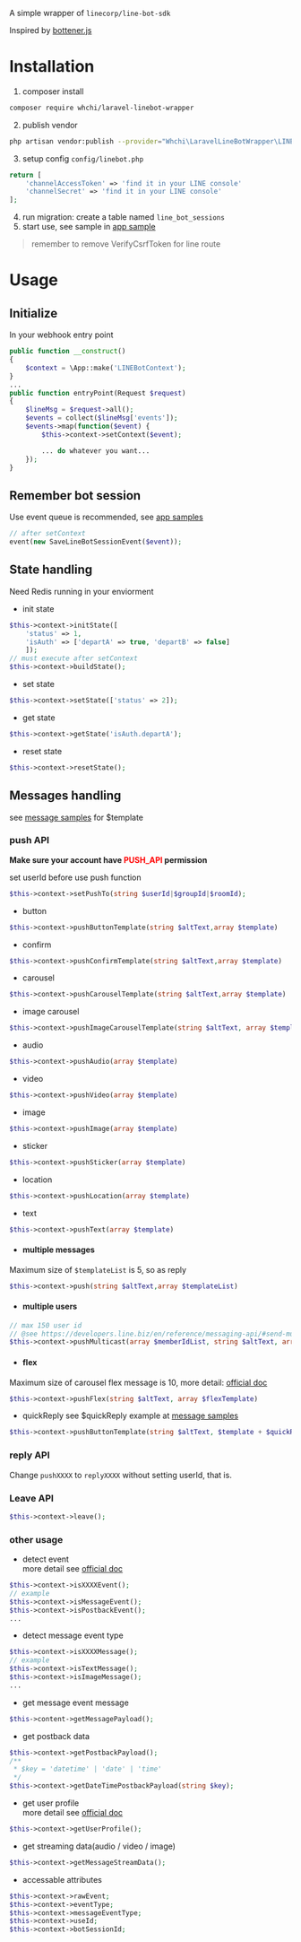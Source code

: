 A simple wrapper of `linecorp/line-bot-sdk`

Inspired by [bottener.js](https://github.com/Yoctol/bottender)

# Installation
1. composer install
```bash
composer require whchi/laravel-linebot-wrapper
```
2. publish vendor
```bash
php artisan vendor:publish --provider="Whchi\LaravelLineBotWrapper\LINEBotServiceProvider"
```
3. setup config `config/linebot.php`
```php
return [
    'channelAccessToken' => 'find it in your LINE console'
    'channelSecret' => 'find it in your LINE console'
];
```
4. run migration: create a table named `line_bot_sessions`
5. start use, see sample in [app sample](https://github.com/whchi/laravel-linebot-wrapper/tree/master/samples/app)
> remember to remove VerifyCsrfToken for line route
# Usage
## Initialize
In your webhook entry point
```php
public function __construct()
{
    $context = \App::make('LINEBotContext');
}
...
public function entryPoint(Request $request)
{
    $lineMsg = $request->all();
    $events = collect($lineMsg['events']);
    $events->map(function($event) {
        $this->context->setContext($event);

        ... do whatever you want...
    });
}
```
## Remember bot session
Use event queue is recommended, see [app samples](https://github.com/whchi/laravel-linebot-wrapper/tree/master/samples/app)
```php
// after setContext
event(new SaveLineBotSessionEvent($event));
```
## State handling
Need Redis running in your enviorment
* init state
```php
$this->context->initState([
    'status' => 1,
    'isAuth' => ['departA' => true, 'departB' => false]
    ]);
// must execute after setContext
$this->context->buildState();
```
* set state
```php
$this->context->setState(['status' => 2]);
```
* get state
```php
$this->context->getState('isAuth.departA');
```
* reset state
```php
$this->context->resetState();
```
## Messages handling
see [message samples](https://github.com/whchi/laravel-linebot-wrapper/tree/master/samples/message) for $template
### push API
**Make sure your account have <font color="red">PUSH_API</font> permission**

set userId before use push function
```php
$this->context->setPushTo(string $userId|$groupId|$roomId);
```
* button
```php
$this->context->pushButtonTemplate(string $altText,array $template)
```
* confirm
```php
$this->context->pushConfirmTemplate(string $altText,array $template)
```
* carousel
```php
$this->context->pushCarouselTemplate(string $altText,array $template)
```
* image carousel
```php
$this->context->pushImageCarouselTemplate(string $altText, array $template)
```
* audio
```php
$this->context->pushAudio(array $template)
```
* video
```php
$this->context->pushVideo(array $template)
```
* image
```php
$this->context->pushImage(array $template)
```
* sticker
```php
$this->context->pushSticker(array $template)
```
* location
```php
$this->context->pushLocation(array $template)
```
* text
```php
$this->context->pushText(array $template)
```
* #### multiple messages
Maximum size of `$templateList` is 5, so as reply
```php
$this->context->push(string $altText,array $templateList)
```
* #### multiple users
```php
// max 150 user id
// @see https://developers.line.biz/en/reference/messaging-api/#send-multicast-message
$this->context->pushMulticast(array $memberIdList, string $altText, array $templateList)
```
* #### flex
Maximum size of carousel flex message is 10, more detail: [official doc](https://developers.line.biz/en/docs/messaging-api/using-flex-messages/)
```php
$this->context->pushFlex(string $altText, array $flexTemplate)
```
* quickReply
see $quickReply example at [message samples](https://github.com/whchi/laravel-linebot-wrapper/tree/master/samples/message)
```php
$this->context->pushButtonTemplate(string $altText, $template + $quickReply);
```
### reply API
Change `pushXXXX` to `replyXXXX` without setting userId, that is.
### Leave API
```php
$this->context->leave();
```
### other usage
* detect event\
more detail see [official doc](https://developers.line.biz/en/reference/messaging-api/#message-event)
```php
$this->context->isXXXXEvent();
// example
$this->context->isMessageEvent();
$this->context->isPostbackEvent();
...
```
* detect message event type
```php
$this->context->isXXXXMessage();
// example
$this->context->isTextMessage();
$this->context->isImageMessage();
...
```
* get message event message
```php
$this->content->getMessagePayload();
```
* get postback data
```php
$this->context->getPostbackPayload();
/**
 * $key = 'datetime' | 'date' | 'time'
 */
$this->context->getDateTimePostbackPayload(string $key);
```
* get user profile\
more detail see [official doc](https://developers.line.biz/en/reference/messaging-api/#get-profile)
```php
$this->context->getUserProfile();
```
* get streaming data(audio / video / image)
```php
$this->context->getMessageStreamData();
```
* accessable attributes
```php
$this->context->rawEvent;
$this->context->eventType;
$this->context->messageEventType;
$this->context->useId;
$this->context->botSessionId;
```
